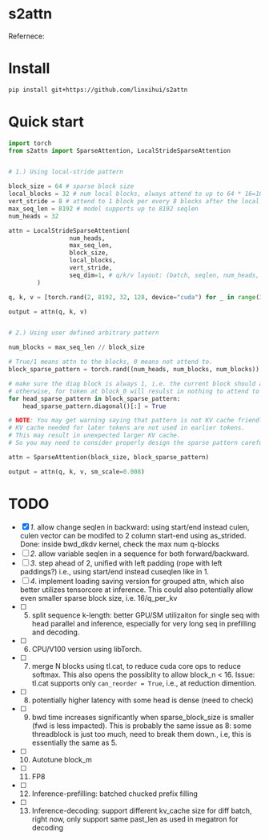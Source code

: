 # s2attn

Refernece:

# Install

```sh
pip install git+https://github.com/linxihui/s2attn
```

# Quick start

```python
import torch
from s2attn import SparseAttention, LocalStrideSparseAttention


# 1.) Using local-stride pattern

block_size = 64 # sparse block size
local_blocks = 32 # num local blocks, always attend to up to 64 * 16=1024 token
vert_stride = 8 # attend to 1 block per every 8 blocks after the local window above
max_seq_len = 8192 # model supports up to 8192 seqlen
num_heads = 32

attn = LocalStrideSparseAttention(
                 num_heads,
                 max_seq_len, 
                 block_size, 
                 local_blocks, 
                 vert_stride,
                 seq_dim=1, # q/k/v layout: (batch, seqlen, num_heads, head_dim)
        )

q, k, v = [torch.rand(2, 8192, 32, 128, device="cuda") for _ in range(3)]

output = attn(q, k, v)


# 2.) Using user defined arbitrary pattern

num_blocks = max_seq_len // block_size

# True/1 means attn to the blocks, 0 means not attend to.
block_sparse_pattern = torch.rand((num_heads, num_blocks, num_blocks)) > 0.8

# make sure the diag block is always 1, i.e. the current block should always be attended to
# otherwise, for token at block_0 will resulst in nothing to attend to
for head_sparse_pattern in block_sparse_pattern:
    head_sparse_pattern.diagonal()[:] = True

# NOTE: You may get warning saying that pattern is not KV cache friendly, due to
# KV cache needed for later tokens are not used in earlier tokens.
# This may result in unexpected larger KV cache.
# So you may need to consider properly design the sparse pattern carefully.

attn = SparseAttention(block_size, block_sparse_pattern)

output = attn(q, k, v, sm_scale=0.008)
```


# TODO

- [x] *1*. allow change seqlen in backward: using start/end instead culen,
    culen vector can be modifed to 2 column start-end using as_strided.
    Done: inside bwd_dkdv kernel, check the max num q-blocks
- [ ] *2*. allow variable seqlen in a sequence for both forward/backward.
- [ ] *3*. step ahead of 2, unified with left padding (rope with left paddings?)
    i.e., using start/end instead cuseqlen like in 1.
- [ ] *4*. implement loading saving version for grouped attn, which also better
    utilizes tensorcore at inference. This could also potentially allow
    even smaller sparse block size, i.e. 16/q_per_kv
- [ ] 5. split sequence k-length: better GPU/SM utilizaiton for single seq with head parallel
    and inference, especially for very long seq in prefilling and decoding.
- [ ] 6. CPU/V100 version using libTorch.
- [ ] 7. merge N blocks using tl.cat, to reduce cuda core ops to reduce softmax.
    This also opens the possiblity to allow block_n < 16.
    Issue: tl.cat supports only `can_reorder = True`, i.e., at reduction dimention.
- [ ] 8. potentially higher latency with some head is dense (need to check)
- [ ] 9. bwd time increases significantly when sparse_block_size is smaller (fwd is less impacted). This is probably the same issue as 8: some threadblock is just too much, need to break them down., i.e, this is essentially the same as 5.
- [ ] 10. Autotune block_m
- [ ] 11. FP8
- [ ] 12. Inference-prefilling: batched chucked prefix filling
- [ ] 13. Inference-decoding: support different kv_cache size for diff batch, right now,
        only support same past_len as used in megatron for decoding